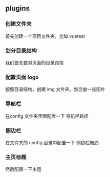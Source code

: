 ## plugins

### 创建文件夹
首先创建一个项目文件夹，比如 vuetest 

### 划分目录结构
我们首先要对页面的目录路径
### 配置页面 logo 
 按照目录结构，创建 img 文件夹，然后放一张图片
### 导航栏
在config 文件夹里面配置一下 导航栏路径

### 侧边栏

在文件夹的 config 目录中配置一下 侧边栏概述 

### 主页标题
然后配置一下主题  